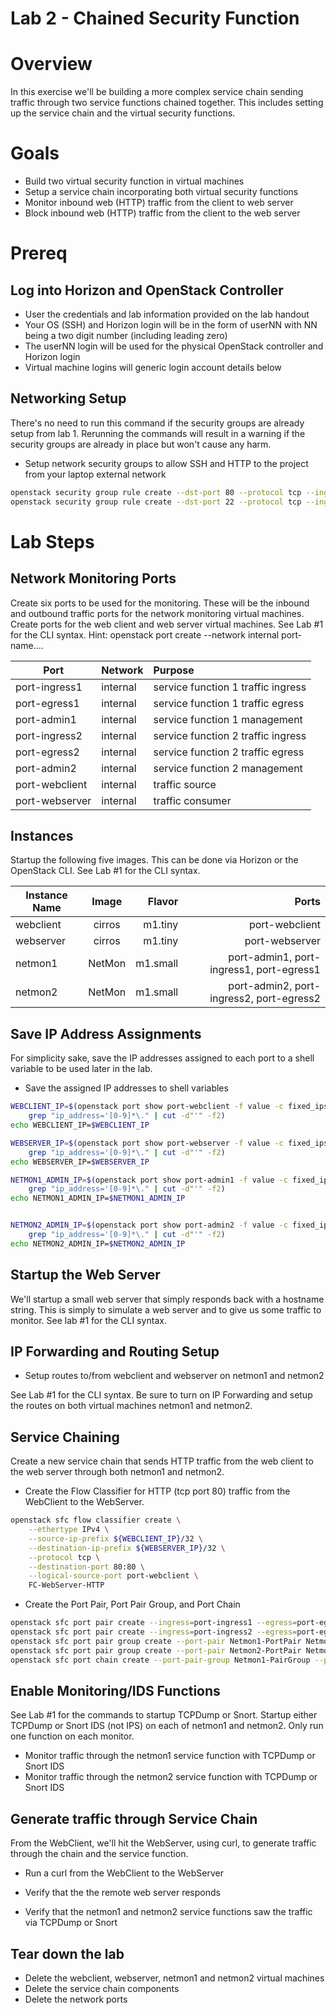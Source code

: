 
# Lab 2 - Chained Security Function

# Overview

In this exercise we'll be building a more complex service chain sending traffic through two service functions chained together. This includes setting up the service chain and the virtual security functions. 


# Goals

  * Build two virtual security function in virtual machines
  * Setup a service chain incorporating both virtual security functions
  * Monitor inbound web (HTTP) traffic from the client to web server
  * Block inbound web (HTTP) traffic from the client to the web server

# Prereq

## Log into Horizon and OpenStack Controller
  * User the credentials and lab information provided on the lab handout
  * Your OS (SSH) and Horizon login will be in the form of userNN with NN being a two digit number (including leading zero)
  * The userNN login will be used for the physical OpenStack controller and Horizon login
  * Virtual machine logins will generic login account details below

## Networking Setup

There's no need to run this command if the security groups are already setup from lab 1. Rerunning the commands will result in a warning if the security groups are already in place but won't cause any harm.

  * Setup network security groups to allow SSH and HTTP to the project from your laptop external network
```bash
openstack security group rule create --dst-port 80 --protocol tcp --ingress default
openstack security group rule create --dst-port 22 --protocol tcp --ingress default
```

# Lab Steps
## Network Monitoring Ports

Create six ports to be used for the monitoring. These will be the inbound and outbound traffic ports for the network monitoring virtual machines. Create ports for the web client and web server virtual machines. See Lab #1 for the CLI syntax. Hint: openstack port create --network internal port-name....

| Port              | Network       | Purpose                             |
| ------------------|:--------------|:------------------------------------|
| port-ingress1     | internal      | service function 1 traffic ingress  |
| port-egress1      | internal      | service function 1 traffic egress   |
| port-admin1       | internal      | service function 1 management       |
| port-ingress2     | internal      | service function 2 traffic ingress  |
| port-egress2      | internal      | service function 2 traffic egress   |
| port-admin2       | internal      | service function 2 management       |
| port-webclient    | internal      | traffic source                      |
| port-webserver    | internal      | traffic consumer                    |




## Instances

Startup the following five images. This can be done via Horizon or the OpenStack CLI. See Lab #1 for the CLI syntax.

| Instance Name | Image         | Flavor  | Ports                                        | 
| ------------- |:-------------:| -------:|---------------------------------------------:|
| webclient     | cirros        | m1.tiny | port-webclient                               |
| webserver     | cirros        | m1.tiny | port-webserver                               |
| netmon1       | NetMon        | m1.small| port-admin1, port-ingress1, port-egress1     |
| netmon2       | NetMon        | m1.small| port-admin2, port-ingress2, port-egress2     |

## Save IP Address Assignments

For simplicity sake, save the IP addresses assigned to each port to a shell variable to be used later in the lab.

* Save the assigned IP addresses to shell variables
```bash
WEBCLIENT_IP=$(openstack port show port-webclient -f value -c fixed_ips | \
	grep "ip_address='[0-9]*\." | cut -d"'" -f2)
echo WEBCLIENT_IP=$WEBCLIENT_IP

WEBSERVER_IP=$(openstack port show port-webserver -f value -c fixed_ips | \
	grep "ip_address='[0-9]*\." | cut -d"'" -f2)
echo WEBSERVER_IP=$WEBSERVER_IP

NETMON1_ADMIN_IP=$(openstack port show port-admin1 -f value -c fixed_ips | \
	grep "ip_address='[0-9]*\." | cut -d"'" -f2)
echo NETMON1_ADMIN_IP=$NETMON1_ADMIN_IP


NETMON2_ADMIN_IP=$(openstack port show port-admin2 -f value -c fixed_ips | \
	grep "ip_address='[0-9]*\." | cut -d"'" -f2)
echo NETMON2_ADMIN_IP=$NETMON2_ADMIN_IP
```

## Startup the Web Server

We'll startup a small web server that simply responds back with a hostname string. This is simply to simulate a web server and to give us some traffic to monitor. See lab #1 for the CLI syntax.

## IP Forwarding and Routing Setup

* Setup routes to/from webclient and webserver on netmon1 and netmon2

See Lab #1 for the CLI syntax. Be sure to turn on IP Forwarding and setup the routes on both virtual machines netmon1 and netmon2.

## Service Chaining

Create a new service chain that sends HTTP traffic from the web client to the web server through both netmon1 and netmon2.

* Create the Flow Classifier for HTTP (tcp port 80) traffic from the WebClient to the WebServer.
```bash
openstack sfc flow classifier create \
    --ethertype IPv4 \
    --source-ip-prefix ${WEBCLIENT_IP}/32 \
    --destination-ip-prefix ${WEBSERVER_IP}/32 \
    --protocol tcp \
    --destination-port 80:80 \
    --logical-source-port port-webclient \
    FC-WebServer-HTTP
```

* Create the Port Pair, Port Pair Group, and Port Chain
```bash
openstack sfc port pair create --ingress=port-ingress1 --egress=port-egress1 Netmon1-PortPair
openstack sfc port pair create --ingress=port-ingress2 --egress=port-egress2 Netmon2-PortPair
openstack sfc port pair group create --port-pair Netmon1-PortPair Netmon1-PairGroup
openstack sfc port pair group create --port-pair Netmon2-PortPair Netmon2-PairGroup
openstack sfc port chain create --port-pair-group Netmon1-PairGroup --port-pair-group Netmon2-PairGroup --flow-classifier FC-WebServer-HTTP PC1
```

## Enable Monitoring/IDS Functions

See Lab #1 for the commands to startup TCPDump or Snort.  Startup either TCPDump or Snort IDS (not IPS) on each of netmon1 and netmon2. Only run one function on each monitor.

* Monitor traffic through the netmon1 service function with TCPDump or Snort IDS
* Monitor traffic through the netmon2 service function with TCPDump or Snort IDS

## Generate traffic through Service Chain

From the WebClient, we'll hit the WebServer, using curl, to generate traffic through the chain and the service function.

* Run a curl from the WebClient to the WebServer

* Verify that the the remote web server responds

* Verify that the netmon1 and netmon2 service functions saw the traffic via TCPDump or Snort

## Tear down the lab

* Delete the webclient, webserver, netmon1 and netmon2 virtual machines
* Delete the service chain components
* Delete the network ports
